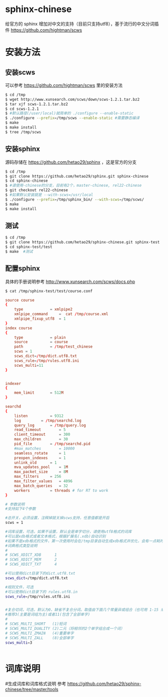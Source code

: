 # sphinx-chinese
给官方的 sphinx 增加对中文的支持（目前只支持utf8），基于流行的中文分词插件 https://github.com/hightman/scws

# 安装方法
## 安装scws
可以参考 https://github.com/hightman/scws 里的安装方法
```bash
$ cd /tmp
$ wget http://www.xunsearch.com/scws/down/scws-1.2.1.tar.bz2 
$ tar xjf scws-1.2.1.tar.bz2 
$ cd scws-1.2.1
$ #默认路径(/user/local)就简单的 ./configure --enable-static
$ ./configure --prefix=/tmp/scws --enable-static #需要静态编译
$ make 
$ make install
$ tree /tmp/scws
```
## 安装sphinx
源码存储在 https://github.com/hetao29/sphinx ，这是官方的分支
```bash
$ cd /tmp
$ git clone https://github.com/hetao29/sphinx.git sphinx-chinese
$ cd sphinx-chinese
$ #请使用-chinese的分支，目前有2个，master-chinese, rel22-chinese
$ git checkout rel22-chinese 
$ #如果默认安装就是 --with-scws=/usr/local
$ ./configure --prefix=/tmp/sphinx_bin/ --with-scws=/tmp/scws/ 
$ make 
$ make install
```

## 测试
```bash
$ cd /tmp
$ git clone https://github.com/hetao29/sphinx-chinese.git sphinx-test
$ cd sphinx-test/test
$ make  #测试
```

## 配置sphinx
具体的手册说明参考 http://www.xunsearch.com/scws/docs.php 
```bash
$ cat /tmp/sphinx-test/test/course.conf
```
```conf
source course
{
	type			= xmlpipe2
	xmlpipe_command		=  cat /tmp/course.xml
	xmlpipe_fixup_utf8	= 1
}
index course
{
	type			= plain
	source			= course
	path			= /tmp/test_chinese
	scws = 1
	scws_dict=/tmp/dict.utf8.txt
	scws_rule=/tmp/rules.utf8.ini
	scws_multi=11
}


indexer
{
	mem_limit		= 512M
}

searchd
{
	listen			= 9312
	log			= /tmp/searchd.log
	query_log		= /tmp/query.log
	read_timeout		= 5
	client_timeout		= 300
	max_children		= 30
	pid_file		= /tmp/searchd.pid
	#max_matches		= 10000
	seamless_rotate		= 1
	preopen_indexes		= 1
	unlink_old		= 1
	mva_updates_pool	= 1M
	max_packet_size		= 8M
	max_filters		= 256
	max_filter_values	= 4096
	max_batch_queries	= 32
	workers			= threads # for RT to work
}
```
```sh
# 参数说明
#支持如下4个参数

#总开关，必须设置，注释掉就关掉scws支持，任意值都是开启
scws = 1 

#词库设置，可选，如果不设置，默认全是单字切分，请使用utf8格式的词库
#可以是xdb格式或者文本格式，根据扩展名(.xdb)自动识别
#如果不是xdb格式的文件，第一次使用时会在/tmp目录自动生成xdb格式并优化，会有一点耗时，后面就不会了
#词典格式类型说明
#
# SCWS_XDICT_XDB      1
# SCWS_XDICT_MEM      2
# SCWS_XDICT_TXT      4

#可以使用dict目录下的dict.utf8.txt
scws_dict=/tmp/dict.utf8.txt

#规则文件，可选
#可以使用dict目录下的 rules.utf8.in
scws_rule=/tmp/rules.utf8.ini


#复合切词，可选，默认为0，缺省不复合分词。取值由下面几个常量异或组合（也可用 1-15 来表示，就是数字相加，比如3就表示1+2）：
#推荐3(主要是词组为主)或者11(包含了全部单字)
#
# SCWS_MULTI_SHORT   (1)短词
# SCWS_MULTI_DUALITY (2)二元（将相邻的2个单字组合成一个词）
# SCWS_MULTI_ZMAIN   (4)重要单字
# SCWS_MULTI_ZALL    (8)全部单字
scws_multi=3
    
```
# 词库说明
#生成词库和词库格式说明
参考 https://github.com/hetao29/sphinx-chinese/tree/master/tools
